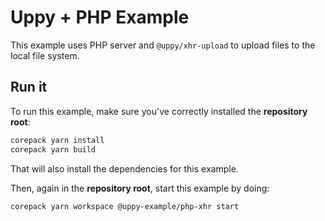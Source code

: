 # Uppy + PHP Example

This example uses PHP server and `@uppy/xhr-upload` to upload files to the local
file system.

## Run it

To run this example, make sure you've correctly installed the **repository
root**:

```sh
corepack yarn install
corepack yarn build
```

That will also install the dependencies for this example.

Then, again in the **repository root**, start this example by doing:

```sh
corepack yarn workspace @uppy-example/php-xhr start
```
